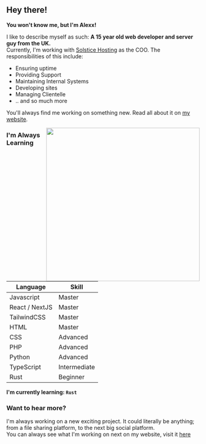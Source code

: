## Hey there!
**You won't know me, but I'm Alexx!**<br>

I like to describe myself as such: **A 15 year old web developer and server guy from the UK.**<br>
Currently, I'm working with <a href="https://solsticehosting.co.uk" target="_blank">Solstice Hosting</a> as the COO. 
The responsibilities of this include: 
 - Ensuring uptime
 - Providing Support
 - Maintaining Internal Systems
 - Developing sites
 - Managing Clientelle
 - .. and so much more<br>

You'll always find me working on something new. Read all about it on <a href="https://alexx.work" target="_blank">my website</a>.<br>
<!-- Image -->
<img align="right" src="https://github.com/soundlesss/soundlesss/blob/main/corgi-computer.gif" height="400" width="400">
<!-- Continuing Content -->

### I'm Always Learning

| Language      | Skill |
| ----------- | ----------- |
| Javascript      | Master       |
| React / NextJS      | Master       |
| TailwindCSS   | Master        |
| HTML      | Master       |
| CSS   | Advanced        |
| PHP      | Advanced       |
| Python   | Advanced        |
|  TypeScript   | Intermediate        |
|  Rust   | Beginner        |

**I'm currently learning: `Rust`**

### Want to hear more?
I'm always working on a new exciting project. It could literally be anything; from a file sharing platform, to the next big social platform.<br>
You can always see what I'm working on next on my website, visit it <a href="https://alexx.work">here</a>


